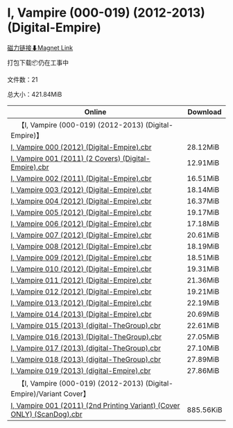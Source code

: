 # I, Vampire (000-019) (2012-2013) (Digital-Empire)

[磁力链接⬇Magnet Link](magnet:?xt=urn:btih:ea0e25386cb777efa6be80d5ba70371213fefcc7&dn=I%2C%20Vampire%20%28000-019%29%20%282012-2013%29%20%28Digital-Empire%29)

打包下载📦仍在工事中

文件数：21

总大小：421.84MiB

Online | Download
--- | ---
&emsp;【I, Vampire (000-019) (2012-2013) (Digital-Empire)】 | 
[I, Vampire 000 (2012) (Digital-Empire).cbr](https://github.com/alicewish/markdown/blob/master/comic/I-Vampire-000-2012-Digital-Empire-cbr.md) | 28.12MiB
[I, Vampire 001 (2011) (2 Covers) (Digital-Empire).cbr](https://github.com/alicewish/markdown/blob/master/comic/I-Vampire-001-2011-2-Covers-Digital-Empire-cbr.md) | 12.91MiB
[I, Vampire 002 (2011) (Digital-Empire).cbr](https://github.com/alicewish/markdown/blob/master/comic/I-Vampire-002-2011-Digital-Empire-cbr.md) | 16.51MiB
[I, Vampire 003 (2012) (Digital-Empire).cbr](https://github.com/alicewish/markdown/blob/master/comic/I-Vampire-003-2012-Digital-Empire-cbr.md) | 18.14MiB
[I, Vampire 004 (2012) (Digital-Empire).cbr](https://github.com/alicewish/markdown/blob/master/comic/I-Vampire-004-2012-Digital-Empire-cbr.md) | 16.37MiB
[I, Vampire 005 (2012) (Digital-Empire).cbr](https://github.com/alicewish/markdown/blob/master/comic/I-Vampire-005-2012-Digital-Empire-cbr.md) | 19.17MiB
[I, Vampire 006 (2012) (Digital-Empire).cbr](https://github.com/alicewish/markdown/blob/master/comic/I-Vampire-006-2012-Digital-Empire-cbr.md) | 17.18MiB
[I, Vampire 007 (2012) (Digital-Empire).cbr](https://github.com/alicewish/markdown/blob/master/comic/I-Vampire-007-2012-Digital-Empire-cbr.md) | 20.61MiB
[I, Vampire 008 (2012) (Digital-Empire).cbr](https://github.com/alicewish/markdown/blob/master/comic/I-Vampire-008-2012-Digital-Empire-cbr.md) | 18.19MiB
[I, Vampire 009 (2012) (Digital-Empire).cbr](https://github.com/alicewish/markdown/blob/master/comic/I-Vampire-009-2012-Digital-Empire-cbr.md) | 18.51MiB
[I, Vampire 010 (2012) (Digital-Empire).cbr](https://github.com/alicewish/markdown/blob/master/comic/I-Vampire-010-2012-Digital-Empire-cbr.md) | 19.31MiB
[I, Vampire 011 (2012) (Digital-Empire).cbr](https://github.com/alicewish/markdown/blob/master/comic/I-Vampire-011-2012-Digital-Empire-cbr.md) | 21.36MiB
[I, Vampire 012 (2012) (Digital-Empire).cbr](https://github.com/alicewish/markdown/blob/master/comic/I-Vampire-012-2012-Digital-Empire-cbr.md) | 19.21MiB
[I, Vampire 013 (2012) (Digital-Empire).cbr](https://github.com/alicewish/markdown/blob/master/comic/I-Vampire-013-2012-Digital-Empire-cbr.md) | 22.19MiB
[I, Vampire 014 (2013) (Digital-Empire).cbr](https://github.com/alicewish/markdown/blob/master/comic/I-Vampire-014-2013-Digital-Empire-cbr.md) | 20.69MiB
[I, Vampire 015 (2013) (digital-TheGroup).cbr](https://github.com/alicewish/markdown/blob/master/comic/I-Vampire-015-2013-digital-TheGroup-cbr.md) | 22.61MiB
[I, Vampire 016 (2013) (Digital-TheGroup).cbr](https://github.com/alicewish/markdown/blob/master/comic/I-Vampire-016-2013-Digital-TheGroup-cbr.md) | 27.05MiB
[I, Vampire 017 (2013) (digital-TheGroup).cbr](https://github.com/alicewish/markdown/blob/master/comic/I-Vampire-017-2013-digital-TheGroup-cbr.md) | 27.10MiB
[I, Vampire 018 (2013) (digital-TheGroup).cbr](https://github.com/alicewish/markdown/blob/master/comic/I-Vampire-018-2013-digital-TheGroup-cbr.md) | 27.89MiB
[I, Vampire 019 (2013) (digital-Empire).cbr](https://github.com/alicewish/markdown/blob/master/comic/I-Vampire-019-2013-digital-Empire-cbr.md) | 27.86MiB
&emsp;【I, Vampire (000-019) (2012-2013) (Digital-Empire)/Variant Cover】 | 
[I, Vampire 001 (2011) (2nd Printing Variant) (Cover ONLY) (ScanDog).cbr](https://github.com/alicewish/markdown/blob/master/comic/I-Vampire-001-2011-2nd-Printing-Variant-Cover-ONLY-ScanDog-cbr.md) | 885.56KiB